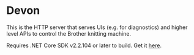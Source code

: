 # Devon

This is the HTTP server that serves UIs (e.g. for diagnostics) and higher level APIs to control the Brother knitting machine.

Requires .NET Core SDK v2.2.104 or later to build. Get it [here](https://dotnet.microsoft.com/download).
